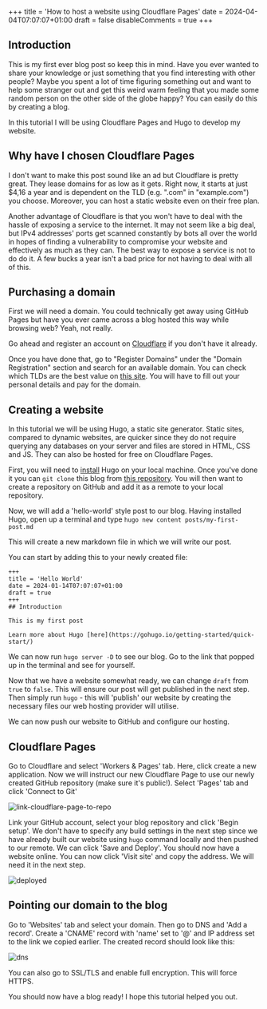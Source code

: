 +++
title = 'How to host a website using Cloudflare Pages'
date = 2024-04-04T07:07:07+01:00
draft = false
disableComments = true
+++
## Introduction

This is my first ever blog post so keep this in mind. Have you ever wanted to share your knowledge or just something that you find interesting with other people? Maybe you spent a lot of time figuring something out and want to help some stranger out and get this weird warm feeling that you made some random person on the other side of the globe happy? You can easily do this by creating a blog.

In this tutorial I will be using Cloudflare Pages and Hugo to develop my website.

## Why have I chosen Cloudflare Pages

I don't want to make this post sound like an ad but Cloudflare is pretty great. They lease domains for as low as it gets. Right now, it starts at just $4,16 a year and is dependent on the TLD (e.g. ".com" in "example.com") you choose. Moreover, you can host a static website even on their free plan.

Another advantage of Cloudflare is that you won't have to deal with the hassle of exposing a service to the internet. It may not seem like a big deal, but IPv4 addresses' ports get scanned constantly by bots all over the world in hopes of finding a vulnerability to compromise your website and effectively as much as they can. The best way to expose a service is not to do do it. A few bucks a year isn't a bad price for not having to deal with all of this.

## Purchasing a domain

First we will need a domain. You could technically get away using GitHub Pages but have you ever came across a blog hosted this way while browsing web? Yeah, not really.

Go ahead and register an account on [Cloudflare](https://dash.cloudflare.com/sign-up) if you don't have it already.

Once you have done that, go to "Register Domains" under the "Domain Registration" section and search for an available domain. You can check which TLDs are the best value on [this site](https://www.worthyblog.com/cloudflare-domain-pricing-complete-list/). You will have to fill out your personal details and pay for the domain.

## Creating a website

In this tutorial we will be using Hugo, a static site generator. Static sites, compared to dynamic websites, are quicker since they do not require querying any databases on your server and files are stored in HTML, CSS and JS. They can also be hosted for free on Cloudflare Pages.

First, you will need to [install](https://gohugo.io/installation/) Hugo on your local machine. Once you've done it you can `git clone` this blog from [this repository](https://github.com/gorgonzola5000/parents-basement). You will then want to create a repository on GitHub and add it as a remote to your local repository.

Now, we will add a 'hello-world' style post to our blog. Having installed Hugo, open up a terminal and type `hugo new content posts/my-first-post.md`

This will create a new markdown file in which we will write our post.

You can start by adding this to your newly created file:

    +++
    title = 'Hello World'
    date = 2024-01-14T07:07:07+01:00
    draft = true
    +++
    ## Introduction

    This is my first post

    Learn more about Hugo [here](https://gohugo.io/getting-started/quick-start/)

We can now run `hugo server -D` to see our blog. Go to the link that popped up in the terminal and see for yourself.

Now that we have a website somewhat ready, we can change `draft` from `true` to `false`. This will ensure our post will get published in the next step. Then simply run `hugo` - this will 'publish' our website by creating the necessary files our web hosting provider will utilise.

We can now push our website to GitHub and configure our hosting.

## Cloudflare Pages

Go to Cloudflare and select 'Workers & Pages' tab. Here, click create a new application.
Now we will instruct our new Cloudflare Page to use our newly created GitHub repository (make sure it's public!). Select 'Pages' tab and click 'Connect to Git'

![link-cloudflare-page-to-repo](/link-cloudflare-page-to-repo.jpg)

Link your GitHub account, select your blog repository and click 'Begin setup'. We don't have to specify any build settings in the next step since we have already built our website using `hugo` command locally and then pushed to our remote. We can click 'Save and Deploy'. You should now have a website online. You can now click 'Visit site' and copy the address. We will need it in the next step.

![deployed](/deployed.jpg)

## Pointing our domain to the blog

Go to 'Websites' tab and select your domain. Then go to DNS and 'Add a record'. Create a 'CNAME' record with 'name' set to '@' and IP address set to the link we copied earlier. The created record should look like this:

![dns](/dns.jpg)

You can also go to SSL/TLS and enable full encryption. This will force HTTPS.

You should now have a blog ready! I hope this tutorial helped you out.